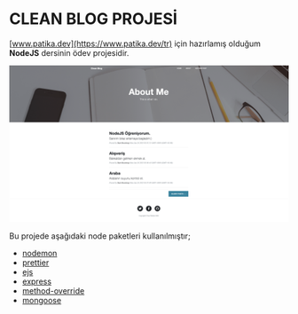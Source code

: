 # CLEAN BLOG PROJESİ

[www.patika.dev](https://www.patika.dev/tr) için hazırlamış olduğum **NodeJS** dersinin ödev projesidir.

![](/public/img/project-image.jpg)

Bu projede aşağıdaki node paketleri kullanılmıştır;
- [nodemon](https://www.npmjs.com/package/nodemon)
- [prettier](https://www.npmjs.com/package/prettier)
- [ejs](https://www.npmjs.com/package/ejs)
- [express](https://www.npmjs.com/package/express)
- [method-override](https://www.npmjs.com/package/method-override)
- [mongoose](https://www.npmjs.com/package/mongoose)
